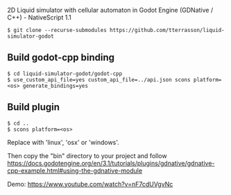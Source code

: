 2D Liquid simulator with cellular automaton in Godot Engine (GDNative / C++) - NativeScript 1.1

```
$ git clone --recurse-submodules https://github.com/tterrasson/liquid-simulator-godot
```

## Build godot-cpp binding
```
$ cd liquid-simulator-godot/godot-cpp
$ use_custom_api_file=yes custom_api_file=../api.json scons platform=<os> generate_bindings=yes
```

## Build plugin
```
$ cd ..
$ scons platform=<os>
```

Replace <os> with 'linux', 'osx' or 'windows'.

Then copy the "bin" directory to your project and follow https://docs.godotengine.org/en/3.1/tutorials/plugins/gdnative/gdnative-cpp-example.html#using-the-gdnative-module

Demo: https://www.youtube.com/watch?v=nF7cdUVgvNc

